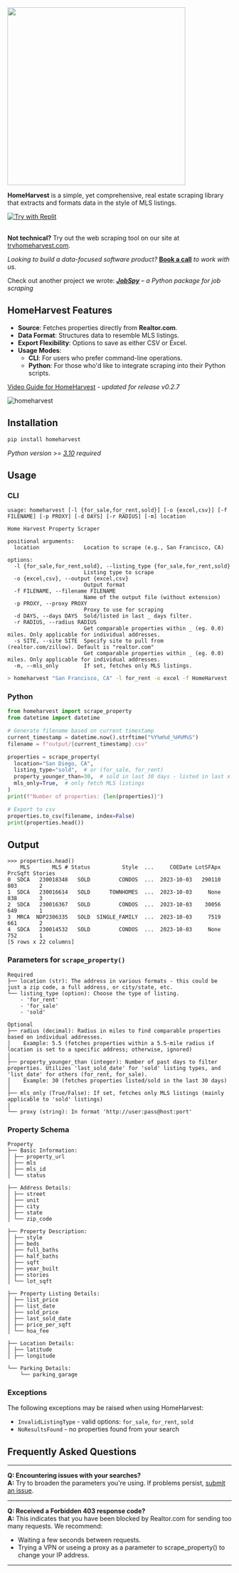 <img src="https://github.com/ZacharyHampton/HomeHarvest/assets/78247585/d1a2bf8b-09f5-4c57-b33a-0ada8a34f12d" width="400">

**HomeHarvest** is a simple, yet comprehensive, real estate scraping library that extracts and formats data in the style of MLS listings.

[![Try with Replit](https://replit.com/badge?caption=Try%20with%20Replit)](https://replit.com/@ZacharyHampton/HomeHarvestDemo)

\
**Not technical?** Try out the web scraping tool on our site at [tryhomeharvest.com](https://tryhomeharvest.com).

*Looking to build a data-focused software product?* **[Book a call](https://calendly.com/zachary-products/15min)** *to work with us.*

Check out another project we wrote: ***[JobSpy](https://github.com/cullenwatson/JobSpy)** – a Python package for job scraping*

## HomeHarvest Features

- **Source**: Fetches properties directly from **Realtor.com**.
- **Data Format**: Structures data to resemble MLS listings.
- **Export Flexibility**: Options to save as either CSV or Excel.
- **Usage Modes**:
  - **CLI**: For users who prefer command-line operations.
  - **Python**: For those who'd like to integrate scraping into their Python scripts.

[Video Guide for HomeHarvest](https://youtu.be/JnV7eR2Ve2o) - _updated for release v0.2.7_

![homeharvest](https://github.com/ZacharyHampton/HomeHarvest/assets/78247585/b3d5d727-e67b-4a9f-85d8-1e65fd18620a)

## Installation

```bash
pip install homeharvest
```
  _Python version >= [3.10](https://www.python.org/downloads/release/python-3100/) required_ 

## Usage

### CLI 

```
usage: homeharvest [-l {for_sale,for_rent,sold}] [-o {excel,csv}] [-f FILENAME] [-p PROXY] [-d DAYS] [-r RADIUS] [-m] location
                                                                                                                             
Home Harvest Property Scraper                                                                                                 
                                                                                                                             
positional arguments:                                                                                                         
  location              Location to scrape (e.g., San Francisco, CA)                                                          
                                                                                                                             
options:                                                                                                                      
  -l {for_sale,for_rent,sold}, --listing_type {for_sale,for_rent,sold}                                                        
                        Listing type to scrape                                                                                
  -o {excel,csv}, --output {excel,csv}                                                                                        
                        Output format                                                                                         
  -f FILENAME, --filename FILENAME                                                                                            
                        Name of the output file (without extension)                                                           
  -p PROXY, --proxy PROXY                                                                                                     
                        Proxy to use for scraping                                                                             
  -d DAYS, --days DAYS  Sold/listed in last _ days filter.                                                                           
  -r RADIUS, --radius RADIUS                                                                                                  
                        Get comparable properties within _ (eg. 0.0) miles. Only applicable for individual addresses.
  -s SITE, --site SITE  Specify site to pull from (realtor.com/zillow). Default is "realtor.com"
                        Get comparable properties within _ (eg. 0.0) miles. Only applicable for individual addresses.        
  -m, --mls_only        If set, fetches only MLS listings.
```
```bash
> homeharvest "San Francisco, CA" -l for_rent -o excel -f HomeHarvest
```

### Python

```py
from homeharvest import scrape_property
from datetime import datetime

# Generate filename based on current timestamp
current_timestamp = datetime.now().strftime("%Y%m%d_%H%M%S")
filename = f"output/{current_timestamp}.csv"

properties = scrape_property(
  location="San Diego, CA",
  listing_type="sold",  # or (for_sale, for_rent)
  property_younger_than=30,  # sold in last 30 days - listed in last x days if (for_sale, for_rent)
  mls_only=True,  # only fetch MLS listings
)
print(f"Number of properties: {len(properties)}")

# Export to csv
properties.to_csv(filename, index=False)
print(properties.head())
```

## Output
```plaintext
>>> properties.head()
    MLS       MLS # Status          Style  ...     COEDate LotSFApx PrcSqft Stories
0  SDCA   230018348   SOLD         CONDOS  ...  2023-10-03   290110     803       2
1  SDCA   230016614   SOLD      TOWNHOMES  ...  2023-10-03     None     838       3
2  SDCA   230016367   SOLD         CONDOS  ...  2023-10-03    30056     649       1
3  MRCA  NDP2306335   SOLD  SINGLE_FAMILY  ...  2023-10-03     7519     661       2
4  SDCA   230014532   SOLD         CONDOS  ...  2023-10-03     None     752       1
[5 rows x 22 columns]
```

### Parameters for `scrape_property()`
```
Required
├── location (str): The address in various formats - this could be just a zip code, a full address, or city/state, etc.
└── listing_type (option): Choose the type of listing.
    - 'for_rent'
    - 'for_sale'
    - 'sold'

Optional
├── radius (decimal): Radius in miles to find comparable properties based on individual addresses.
│    Example: 5.5 (fetches properties within a 5.5-mile radius if location is set to a specific address; otherwise, ignored)
│
├── property_younger_than (integer): Number of past days to filter properties. Utilizes 'last_sold_date' for 'sold' listing types, and 'list_date' for others (for_rent, for_sale).
│    Example: 30 (fetches properties listed/sold in the last 30 days)
│
├── mls_only (True/False): If set, fetches only MLS listings (mainly applicable to 'sold' listings)
│
└── proxy (string): In format 'http://user:pass@host:port'

```
### Property Schema
```plaintext
Property
├── Basic Information:
│ ├── property_url
│ ├── mls
│ ├── mls_id
│ └── status

├── Address Details:
│ ├── street
│ ├── unit
│ ├── city
│ ├── state
│ └── zip_code

├── Property Description:
│ ├── style
│ ├── beds
│ ├── full_baths
│ ├── half_baths
│ ├── sqft
│ ├── year_built
│ ├── stories
│ └── lot_sqft

├── Property Listing Details:
│ ├── list_price
│ ├── list_date
│ ├── sold_price
│ ├── last_sold_date
│ ├── price_per_sqft
│ └── hoa_fee

├── Location Details:
│ ├── latitude
│ ├── longitude

└── Parking Details:
    └── parking_garage
```

### Exceptions
The following exceptions may be raised when using HomeHarvest:

- `InvalidListingType` - valid options: `for_sale`, `for_rent`, `sold`
- `NoResultsFound` - no properties found from your search
  
  
## Frequently Asked Questions
---

**Q: Encountering issues with your searches?**  
**A:** Try to broaden the parameters you're using. If problems persist, [submit an issue](https://github.com/ZacharyHampton/HomeHarvest/issues).

---

**Q: Received a Forbidden 403 response code?**  
**A:** This indicates that you have been blocked by Realtor.com for sending too many requests. We recommend:

- Waiting a few seconds between requests.
- Trying a VPN or useing a proxy as a parameter to scrape_property() to change your IP address.

---

